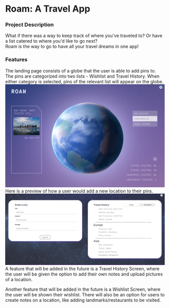 # Roam: A Travel App
### Project Description
What if there was a way to keep track of where you've traveled to? Or have a list catered to where you'd like to go next? \
Roam is the way to go to have all your travel dreams in one app!

### Features
The landing page consists of a globe that the user is able to add pins to. The pins are categorized into two lists - Wishlist and Travel History. When either category is selected, pins of the relevant list will appear on the globe.
![Landing Page](public/homescreen-1.png)
Here is a preview of how a user would add a new location to their pins.
![Add Location](public/homescreen-2.png)
A feature that will be added in the future is a Travel History Screen, where the user will be given the option to add their own notes and upload pictures of a location.

Another feature that will be added in the future is a Wishlist Screen, where the user will be shown their wishlist. There will also be an option for users to create notes on a location, like adding landmarks/restaurants to be visited.
